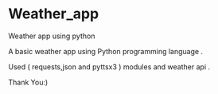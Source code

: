 # Weather_app
Weather app using python

A basic weather app using Python programming language .

Used ( requests,json and pyttsx3 ) modules and weather api .

Thank You:)


